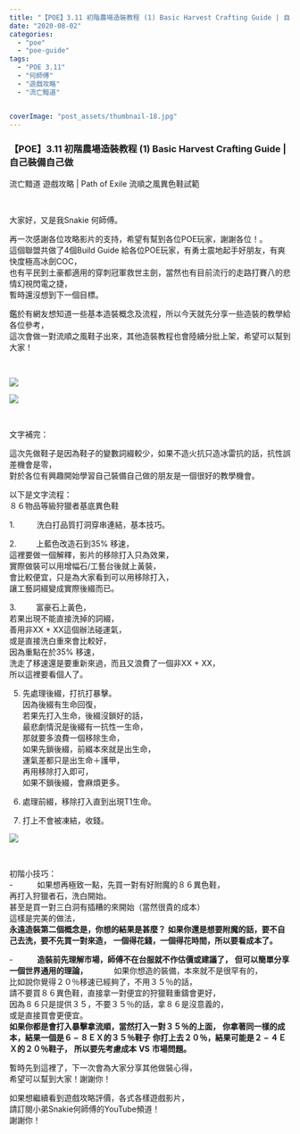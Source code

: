 ```yaml
---
title: "【POE】3.11 初階農場造裝教程 (1) Basic Harvest Crafting Guide | 自己裝備自己做 | 流亡黯道 遊戲攻略 | Path of Exile 流順之風異色鞋試範"
date: "2020-08-02"
categories: 
  - "poe"
  - "poe-guide"
tags: 
  - "POE 3.11"
  - "何師傅"
  - "遊戲攻略"
  - "流亡黯道"


coverImage: "post_assets/thumbnail-18.jpg"
---
```


### 【POE】3.11 初階農場造裝教程 (1) Basic Harvest Crafting Guide | 自己裝備自己做  
流亡黯道 遊戲攻略 | Path of Exile 流順之風異色鞋試範

   

  
大家好，又是我Snakie 何師傅。  

  
再一次感謝各位攻略影片的支持，希望有幫到各位POE玩家，謝謝各位！。  
這個聯盟共做了4個Build Guide 給各位POE玩家，有勇士震地起手好朋友，有爽快度極高冰劍COC，  
也有平民到土豪都適用的穿刺冠軍救世主劍，當然也有目前流行的走路打賽八的悲情幻視閃電之捷，  
暫時還沒想到下一個目標。  

  
鑑於有網友想知道一些基本造裝概念及流程，所以今天就先分享一些造裝的教學給各位參考，  
這次會做一對流順之風鞋子出來，其他造裝教程也會陸續分批上架，希望可以幫到大家！  

  
   

  
![](post_assets/detail-1024x576.jpg)  

  
![](post_assets/detail-2-1024x576.jpg)  

  
   

  
文字補完：  

  
這次先做鞋子是因為鞋子的變數詞綴較少，如果不造火抗只造冰雷抗的話，抗性誤差機會是零，  
對於各位有興趣開始學習自己裝備自己做的朋友是一個很好的教學機會。  

  
以下是文字流程：  
８６物品等級狩獵者基底異色鞋  

  
1\.          洗白打品質打洞穿串連結，基本技巧。  

  
2\.         上藍色改造石到35% 移速，  
這裡要做一個解釋，影片的移除打入只為效果，  
實際做裝可以用增幅石/工藝台後就上黃裝，  
會比較便宜，只是為大家看到可以用移除打入，  
讓工藝詞綴變成實際後綴而已。  

  
3\.         富豪石上黃色，  
若果出現不能直接洗掉的詞綴，  
善用非XX + XX這個辦法碰運氣，  
或是直接洗白重來會比較好，  
因為重點在於35% 移速，  
洗走了移速還是要重新來過，而且又浪費了一個非XX + XX，  
所以這裡要看個人了。  

  
5. 先處理後綴，打抗打暴擊。  
    因為後綴有生命回復，  
    若果先打入生命，後綴沒鎖好的話，  
    最悲劇情況是後綴有一抗性一生命，  
    那就要多浪費一個移除生命，  
    如果先鎖後綴，前綴本來就是出生命，  
    運氣差都只是出生命＋護甲，  
    再用移除打入即可，  
    如果不鎖後綴，會麻煩更多。
  
7. 處理前綴，移除打入直到出現T1生命。
  
9. 打上不會被凍結，收錢。
  

  
![](post_assets/AFFIX-POB-1024x656.png)  

  
   

  
初階小技巧：  
\-           如果想再極致一點，先買一對有好附魔的８６異色鞋，  
再打入狩獵者石，洗白開始。  
甚至是買一對三白洞有插糟的來開始（當然很貴的成本）  
這樣是完美的做法，  
**永遠造裝第二個概念是，你想的結果是甚麼？** **如果你還是想要附魔的話，要不自己去洗，要不先買一對來造，** **一個得花錢，一個得花時間，所以要看成本了。**  

  
\-           **造裝前先理解市場，師傅不在台服就不作估價或建議了，** **但可以簡單分享一個世界通用的理論，**            如果你想造的裝備，本來就不是很罕有的，  
比如說你覺得２０％移速已經夠了，不用３５％的話，  
請不要買８６異色鞋，直接拿一對便宜的狩獵鞋重鑄會更好，  
因為８６只是提供３５，不要３５％的話，拿８６是沒意義的，  
或是直接買會更便宜。  
 **如果你都是會打入暴擊拿流順，當然打入一對３５％的上面，** **你拿著同一樣的成本，結果一個是６** **–** **８ＥＸ的３５％鞋子** **你打上去２０％，結果可能是２** **–** **４ＥＸ的２０％鞋子，** **所以要先考慮成本** **VS** **市場問題。**  

  
暫時先到這裡了，下一次會為大家分享其他做裝心得，  
希望可以幫到大家！謝謝你！  

  
如果想繼續看到遊戲攻略評價，各式各樣遊戲影片，  
請訂閱小弟Snakie何師傅的YouTube頻道！  
謝謝你！  
